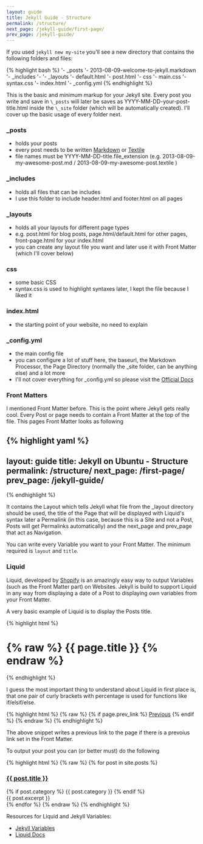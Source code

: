 ```yaml
---
layout: guide
title: Jekyll Guide - Structure
permalink: /structure/
next_page: /jekyll-guide/first-page/
prev_page: /jekyll-guide/
---
```


If you used `jekyll new my-site` you'll see a new directory that contains the following folders and files:

{% highlight bash %}
'- \_posts
	'- 2013-08-09-welcome-to-jekyll.markdown 
'- \_includes
	'-
'- \_layouts
	'- default.html
	'- post.html
'- css
	'- main.css
	'- syntax.css
'- index.html
'- \_config.yml 
{% endhighlight %}

This is the basic and minimum markup for your Jekyll site. Every post you write and save in `\_posts` will later be saves as YYYY-MM-DD-your-post-title.html inside the `\_site` folder (which will be automatically created). I'll cover up the basic usage of every folder next.


### \_posts
- holds your posts
- every post needs to be written [Markdown](http://daringfireball.net/projects/markdown/) or [Textile](http://redcloth.org/textile)
- file names must be YYYY-MM-DD-title.file_extension (e.g. 2013-08-09-my-awesome-post.md / 2013-08-09-my-awesome-post.textile )


### \_includes
- holds all files that can be includes
- I use this folder to include header.html and footer.html on all pages


### \_layouts
- holds all your layouts for different page types
- e.g. post.html for blog posts, page.html/default.html for other pages, front-page.html for your index.html
- you can create any layout file you want and later use it with Front Matter (which I'll cover below)


### css
- some basic CSS
- syntax.css is used to highlight syntaxes later, I kept the file because I liked it


### index.html
- the starting point of your website, no need to explain


### \_config.yml
- the main config file
- you can configure a lot of stuff here, the baseurl, the Markdown Processor, the Page Directory (normally the \_site folder, can be anything else) and a lot more
- I'll not cover everything for \_config.yml so please visit the [Official Docs](http://jekyllrb.com/docs/configuration/)

### Front Matters

I mentioned Front Matter before. This is the point where Jekyll gets really cool. Every Post or page needs to contain a Front Matter at the top of the file. This pages Front Matter looks as following

{% highlight yaml %}
---
layout: guide
title: Jekyll on Ubuntu - Structure
permalink: /structure/
next_page: /first-page/
prev_page: /jekyll-guide/
---
{% endhighlight %}

It contains the Layout which tells Jekyll what file from the \_layout directory should be used, the title of the Page that will be displayed with Liquid's syntax later a Permalink (in this case, because this is a Site and not a Post, Posts will get Permalinks automatically) and the next_page and prev_page that act as Navigation.

You can write every Variable you want to your Front Matter. The minimum required is `layout` and `title`.

### Liquid

Liquid, developed by [Shopify](http://wiki.shopify.com/Liquid) is an amazingly easy way to output Variables (such as the Front Matter part) on Websites. Jekyll is build to support Liquid in any way from displaying a date of a Post to displaying own variables from your Front Matter.

A very basic example of Liquid is to display the Posts title.

{% highlight html %}
<h1> {% raw %} {{ page.title }} {% endraw %} </h1>
{% endhighlight %}

I guess the most important thing to understand about Liquid in first place is, that one pair of curly brackets with percentage is used for functions like if/elsif/else. 

{% highlight html %}
{% raw %} {% if page.prev_link %} <a href="{ { page.prev_link } }">Previous</a> {% endif %} {% endraw %}
{% endhighlight %}

The above snippet writes a previous link to the page if there is a prevoius link set in the Front Matter.

To output your post you can (or better must) do the following

{% highlight html %}
{% raw %}
{% for post in site.posts %}
<article class="single-post">
    <h3><a href="{{post.url}}">{{ post.title }}</a></h3>
    {% if post.category %} 
        <span class="single-post__category">{{ post.category }}</span>
   {% endif %}
   <section class="post__body">
		{{ post.excerpt }}
    </section>
</article>
{% endfor %}
{% endraw %}
{% endhighlight %}

Resources for Liquid and Jekyll Variables:   
- [Jekyll Variables](http://jekyllrb.com/docs/variables/)
- [Liquid Docs](http://wiki.shopify.com/Liquid)

